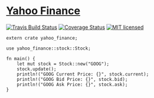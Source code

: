 # [Yahoo Finance](https://github.com/patchfx/yahoo-finance)

[![Travis Build Status](https://travis-ci.org/patchfx/yahoo-finance.svg?branch=master)](https://travis-ci.org/patchfx/yahoo-finance)
[![Coverage Status](https://coveralls.io/repos/github/patchfx/yahoo-finance/badge.svg?branch=master)](https://coveralls.io/github/patchfx/yahoo-finance?branch=master)
[![MIT licensed](https://img.shields.io/badge/license-MIT-blue.svg)](./LICENSE)

```
extern crate yahoo_finance;

use yahoo_finance::stock::Stock;

fn main() {
    let mut stock = Stock::new("GOOG");
    stock.update();
    println!("GOOG Current Price: {}", stock.current);
    println!("GOOG Bid Price: {}", stock.bid);
    println!("GOOG Ask Price: {}", stock.ask);
}
```
